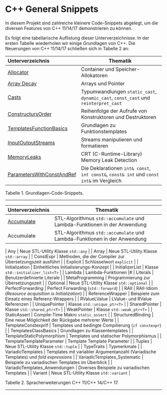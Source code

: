 # C++ General Snippets

In diesem Projekt sind zahlreiche kleinere Code-Snippets abgelegt, um die diversen Features von C++ 11/14/17 demonstrieren zu können.

Es folgt eine tabellarische Auflistung dieser Unterverzeichnisse.
In der ersten Tabelle wiederholen wir einige Grundlagen von C++. Die Neuerungen von C++ 11/14/17 
schließen sich in Tabelle 2 an:

| Unterverzeichnis | Thematik |
|:-------------- |-----------------------------------------|
| [Allocator](GeneralSnippets/Allocator/StdAllocator.md) | Container und Speicher-Allokatoren |
| [Array Decay](GeneralSnippets/ArrayDecay/ArrayDecay.md) | Arrays und Pointer |
| [Casts](GeneralSnippets/Casts/Casts.md) | Typumwandlungen `static_cast`, `dynamic_cast`, `const_cast` und `reinterpret_cast` |
| [ConstructursOrder](GeneralSnippets/ConstructursOrder/CtorDtorOrder.md)  | Reihenfolge der Aufrufe von Konstruktoren und Destruktoren |
| [TemplatesFunctionBasics](GeneralSnippets/TemplatesFunctionBasics/TemplatesFunctions.md) | Grundlagen zu Funktionstemplates |
| [InputOutputStreams](GeneralSnippets/InputOutputStreams/Streams.md) | Streams manipulieren und formatieren |
| [MemoryLeaks](GeneralSnippets/MemoryLeaks/MemoryLeaksDetection.md) | CRT (C-Runtime-Library) Memory Leak Detection |
| [ParametersWithConstAndRef](GeneralSnippets/ParametersWithConstAndRef/ConstDeclarations.md)  | Die Deklarationen `int& const`, `int const&`, `const& int` und `const int&` im Vergleich |

Tabelle 1. Grundlagen-Code-Snippets.

---

| Unterverzeichnis | Thematik |
|:-------------- |-----------------------------------------|
| [Accumulate](GeneralSnippets/Accumulate/StdAccumulate.md) | STL-Algorithmus `std::accumulate` und Lambda-Funktionen in der Anwendung |
| Accumulate | STL-Algorithmus `std::accumulate` und Lambda-Funktionen in der Anwendung |

| Any | Neue STL-Utility Klasse `std::any` |
| Array | Neue STL-Utility Klasse `std::array` |
| ConstExpr | Methoden, die der Compiler zur Übersetzungszeit ausführt |
| Explicit | Schlüsselwort `explicit` |
| Initialization | Einheitliches Initialisierungs-Konzept |
| InitializerList | Klasse `std::initializer_list<T>` |
| Lambda | Lambda-Funktionen |#
| Literals | Benutzerdefinierte Literale |
| MetaProgramming | Programmierung zur Übersetzungszeit |
| Optional | Neue STL-Utility Klasse `std::optional` |
| PerfectForwarding | Perfect Forwarding (`std::forward`) |
| RAII | RAII-Idiom (*Resource acquisition is Initialization*) |
| ReferenceWrapper  | Beispiele zum Einsatz eines Referenz-Wrappers |
| RValueLValue | LValue- und RValue Referenzen |
| UniquePointer | Klasse `std::unique_ptr<T>` |
| SharedPointer | Klasse `std::shared_ptr<T>` |
| WeakPointer | Klasse `std::weak_ptr<T>` |
| StaticAssert | Compile-Time Makro `static_assert` |
| StructuredBinding | Eine neue Möglichkeit der Rückgabe mehrerer Werte |
| TemplateConstexprIf | Templates und bedingte Compilierung (`if constexpr`) |
| TemplatesClassBasics | Grundlagen zu Klassentemplates |
| TemplateStaticPolymorphism | Templates und statischer Polymorphismus |
| TemplateTemplateParameter | Template Template Parameter |
| Tuples | Neue STL-Utility Klasse `std::tuple` |
| TypeTraits | Typmerkmale |
| VariadicTemplates | Templates mit variabler Argumentanzahl (Variadische Templates) und *fold expressions* |
| VariadicTemplates_Systematic | Beispiele zu variadischen Templates im Überblick |
| VariadicTemplates_Anwendungen | Diverses Beispiele zu variadischen Templates |
| Variant | Neue STL-Utility Klasse `std::variant` |

Tabelle 2. Spracherweiterungen C++ 11/C++ 14/C++ 17.

---
